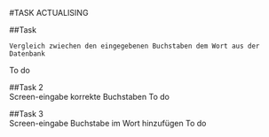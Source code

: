 #TASK ACTUALISING 

##Task 

    Vergleich zwiechen den eingegebenen Buchstaben dem Wort aus der Datenbank
To do
    
##Task 2    
    Screen-eingabe korrekte Buchstaben 
To do   

##Task 3   
    Screen-eingabe Buchstabe im Wort hinzufügen 
To do 
